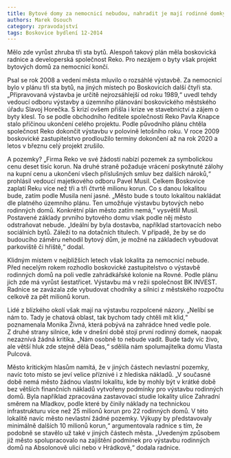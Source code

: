 ```yaml
---
title: Bytové domy za nemocnicí nebudou, nahradit je mají rodinné domky
authors: Marek Osouch
category: zpravodajství
tags: Boskovice bydlení 12-2014
---
```


Mělo zde vyrůst zhruba tři sta bytů. Alespoň takový plán měla boskovická radnice a developerská společnost Reko. Pro nezájem o byty však projekt bytových domů za nemocnicí končí.

Psal se rok 2008 a vedení města mluvilo o rozsáhlé výstavbě. Za nemocnicí bylo v plánu tři sta bytů, na jiných místech po Boskovicích další čtyři sta. „Připravovaná výstavba je určitě nejrozsáhlejší od roku 1989,“ uvedl tehdy vedoucí odboru výstavby a územního plánování boskovického městského úřadu Slavoj Horečka. S krizí ovšem přišla i krize ve stavebnictví a zájem o byty klesl. To se podle obchodního ředitele společnosti Reko Pavla Knapce stalo příčinou ukončení celého projektu. Podle původního plánu chtěla společnost Reko dokončit výstavbu v polovině letošního roku. V roce 2009 boskovické zastupitelstvo prodloužilo termíny dokončení až na rok 2020 a letos v březnu celý projekt zrušilo.

A pozemky? „Firma Reko ve své žádosti nabízí pozemek za symbolickou cenu deset tisíc korun. Na druhé straně požaduje vrácení poskytnuté zálohy na kupní cenu a ukončení všech příslušných smluv bez dalších nároků,“ prohlásil vedoucí majetkového odboru Pavel Musil. Celkem Boskovice zaplatí Reku více než tři a tři čtvrtě milionu korun. Co s danou lokalitou bude, zatím podle Musila není jasné. „Město bude s touto lokalitou nakládat dle platného územního plánu. Ten umožňuje výstavbu bytových nebo rodinných domů. Konkrétní plán město zatím nemá,“ vysvětlil Musil. Postavené základy prvního bytového domu však podle něj město odstraňovat nebude. „Ideální by byla dostavba, například startovacích nebo sociálních bytů. Záleží to na dotačních titulech. V případě, že by se do budoucího záměru nehodil bytový dům, je možné na základech vybudovat parkoviště či hřiště,“ dodal.

Klidným místem v nejbližších letech však lokalita za nemocnicí nebude. Před necelým rokem rozhodlo boskovické zastupitelstvo o výstavbě rodinných domů na poli vedle zahrádkářské kolonie na Rovné. Podle plánu jich zde má vyrůst šestatřicet. Výstavbu má v režii společnost BK INVEST. Radnice se zavázala zde vybudovat chodníky a silnici z městského rozpočtu celkově za pět milionů korun.

Lidé z blízkého okolí však mají na výstavbu rozpolcené názory. „Nelíbí se nám to. Tady je chatová oblast, tak bychom tady chtěli mít klid,“ poznamenala Monika Živná, která pobývá na zahrádce hned vedle pole. Z druhé strany silnice, kde v dnešní době stojí první rodinný domek, naopak nezaznívá žádná kritika. „Nám osobně to nebude vadit. Bude tady víc živo, ale větší hluk zde stejně dělá Deas,“ sdělila nám spolumajitelka domu Vlasta Pulcová.

Město kritickým hlasům namítá, že v jiných částech nevlastní pozemky, navíc toto místo se jeví velice příznivé i z hlediska nákladů. „V současné době nemá město žádnou vlastní lokalitu, kde by mohly být v krátké době bez větších finančních nákladů vytvořeny podmínky pro výstavbu rodinných domů. Byla například zpracována zastavovací studie lokality ulice Zahradní směrem na Mladkov, podle které by činily náklady na technickou infrastrukturu více než 25 milionů korun pro 22 rodinných domů. V této lokalitě navíc město nevlastní žádné pozemky. Výkupy by představovaly minimálně dalších 10 milionů korun,“ argumentovala radnice s tím, že podobně se stavělo už také v jiných částech města. „Uvedeným způsobem již město spolupracovalo na zajištění podmínek pro výstavbu rodinných domů na Absolonově ulici nebo v Hrádkově,“ dodala radnice.